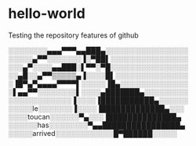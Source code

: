 # hello-world
Testing the repository features of github


░░░░░░░░▄▄▄▀▀▀▄▄███▄░░░░░░░░░░░░░░░░░ 
░░░░░▄▀▀░░░░░░░▐░▀██▌░░░░░░░░░░░░░░░░ 
░░░▄▀░░░░▄▄███░▌▀▀░▀█░░░░░░░░░░░░░░░░ 
░░▄█░░▄▀▀▒▒▒▒▒▄▐░░░░█▌░░░░░░░░░░░░░░░ 
░▐█▀▄▀▄▄▄▄▀▀▀▀▌░░░░░▐█▄░░░░░░░░░░░░░░ 
░▌▄▄▀▀░░░░░░░░▌░░░░▄███████▄░░░░░░░░░ 
░░░░░░░░░░░░░▐░░░░▐███████████▄░░░░░░ 
░░░░░le░░░░░░░▐░░░░▐█████████████▄░░░ 
░░░░toucan░░░░░░▀▄░░░▐██████████████▄ 
░░░░░░has░░░░░░░░▀▄▄████████████████▄ 
░░░░░arrived░░░░░░░░░░░░█▀██████░░░░░
